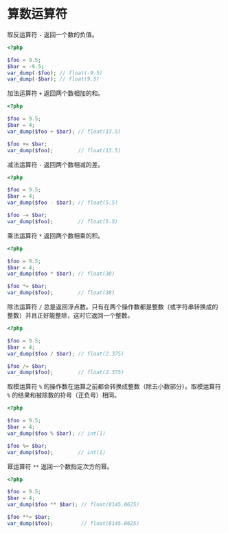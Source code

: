 # 算数运算符

取反运算符 `-` 返回一个数的负值。

```php
<?php

$foo = 9.5;
$bar = -9.5;
var_dump(-$foo); // float(-9.5)
var_dump(-$bar); // float(9.5)

```

加法运算符 `+` 返回两个数相加的和。

```php
<?php

$foo = 9.5;
$bar = 4;
var_dump($foo + $bar); // float(13.5)

$foo += $bar;
var_dump($foo);        // float(13.5)

```

减法运算符 `-` 返回两个数相减的差。

```php
<?php

$foo = 9.5;
$bar = 4;
var_dump($foo - $bar); // float(5.5)

$foo -= $bar;
var_dump($foo);        // float(5.5)

```

乘法运算符 `*` 返回两个数相乘的积。

```php
<?php

$foo = 9.5;
$bar = 4;
var_dump($foo * $bar); // float(38)

$foo *= $bar;
var_dump($foo);        // float(38)

```

除法运算符 `/` 总是返回浮点数。只有在两个操作数都是整数（或字符串转换成的整数）并且正好能整除，这时它返回一个整数。

```php
<?php

$foo = 9.5;
$bar = 4;
var_dump($foo / $bar); // float(2.375)

$foo /= $bar;
var_dump($foo);        // float(2.375)

```

取模运算符 `%` 的操作数在运算之前都会转换成整数（除去小数部分）。取模运算符 `%` 的结果和被除数的符号（正负号）相同。

```php
<?php

$foo = 9.5;
$bar = 4;
var_dump($foo % $bar); // int(1)

$foo %= $bar;
var_dump($foo);        // int(1)

```

幂运算符 `**` 返回一个数指定次方的幂。

```php
<?php

$foo = 9.5;
$bar = 4;
var_dump($foo ** $bar); // float(8145.0625)

$foo **= $bar;
var_dump($foo);         // float(8145.0625)

```


